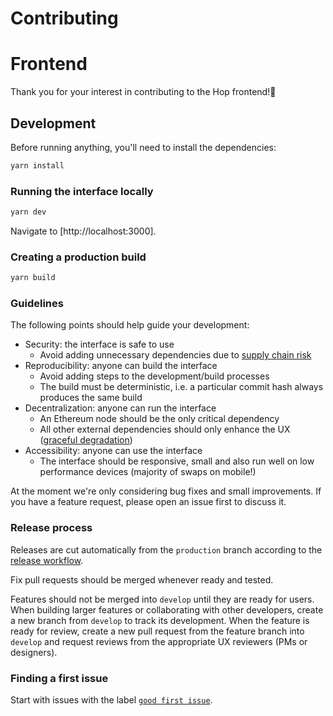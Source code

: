 # Contributing

# Frontend

Thank you for your interest in contributing to the Hop frontend!🐰

## Development

Before running anything, you'll need to install the dependencies:

```sh
yarn install
```

### Running the interface locally

```sh
yarn dev
```

Navigate to [http://localhost:3000].

### Creating a production build

```sh
yarn build
```

### Guidelines

The following points should help guide your development:

- Security: the interface is safe to use
  - Avoid adding unnecessary dependencies due to [supply chain risk](https://github.com/LavaMoat/lavamoat#further-reading-on-software-supplychain-security)
- Reproducibility: anyone can build the interface
  - Avoid adding steps to the development/build processes
  - The build must be deterministic, i.e. a particular commit hash always produces the same build
- Decentralization: anyone can run the interface
  - An Ethereum node should be the only critical dependency
  - All other external dependencies should only enhance the UX ([graceful degradation](https://developer.mozilla.org/en-US/docs/Glossary/Graceful_degradation))
- Accessibility: anyone can use the interface
  - The interface should be responsive, small and also run well on low performance devices (majority of swaps on mobile!)

At the moment we're only considering bug fixes and small improvements. If you have a feature request, please open an issue first to discuss it.

### Release process

Releases are cut automatically from the `production` branch according to the [release workflow](./.github/workflows/deploy.yaml).

Fix pull requests should be merged whenever ready and tested.

Features should not be merged into `develop` until they are ready for users.
When building larger features or collaborating with other developers, create a new branch from `develop` to track its development.
When the feature is ready for review, create a new pull request from the feature branch into `develop` and request reviews from
the appropriate UX reviewers (PMs or designers).

### Finding a first issue

Start with issues with the label
[`good first issue`](https://github.com/Uniswap/uniswap-interface/issues?q=is%3Aopen+is%3Aissue+label%3A%22good+first+issue%22).


